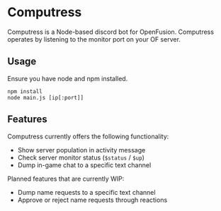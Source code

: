 # Computress
Computress is a Node-based discord bot for OpenFusion.
Computress operates by listening to the monitor port on your OF server.

## Usage
Ensure you have node and npm installed.
```
npm install
node main.js [ip[:port]]
```

## Features
Computress currently offers the following functionality:
- Show server population in activity message
- Check server monitor status (`$status` / `$up`)
- Dump in-game chat to a specific text channel

Planned features that are currently WIP:
- Dump name requests to a specific text channel
- Approve or reject name requests through reactions

